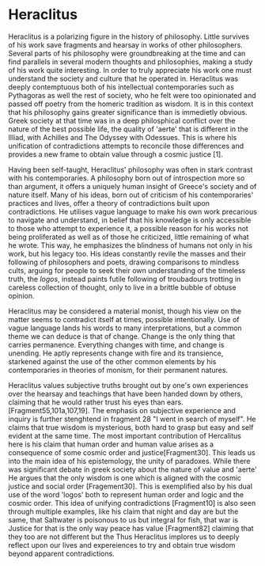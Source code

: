 
# Heraclitus

Heraclitus is a polarizing figure in the history of philosophy. Little survives of his work save fragments and hearsay in works of other philosophers. Several parts of his philosophy were groundbreaking at the time and can find parallels in several modern thoughts and philosophies, making a study of his work quite interesting. 
In order to truly appreciate his work one must understand the society and culture that he operated in. Heraclitus was deeply contemptuous both of his intellectual contemporaries such as Pythagoras as well the rest of society, who he felt were too opinionated and passed off poetry from the homeric tradition as wisdom.  It is in this context that his philosophy gains greater significance than is immedietly obvious. Greek society at that time was in a deep philosphical conflict over the nature of the best possible life, the quality of 'aerte' that is different in the Illiad, with Achilles and The Odyssey with Odessues.
This is where his unification of contradictions attempts to reconcile those differences and provides a new frame to obtain value through a cosmic justice [1].

Having been self-taught, Heraclitus' philosophy was often in stark 
contrast with his contemporaries. A philosophy born out of
introspection more so than argument, it offers a uniquely human 
insight of Greece's society and of nature itself. Many of his ideas,
born out of criticism of his contemporaries' practices and 
lives, offer a theory of contradictions built upon contradictions.
He utilises vague language to make his own work precarious to 
navigate and understand, in belief that his knowledge is only
accessible to those who attempt to experience it, a possible reason 
for his works not being proliferated as well as of those he criticized,
little remaining of what he wrote. This way, he emphasizes the
blindness of humans not only in his work, but his legacy too.
His ideas constantly revile the masses and their following of 
philosophers and poets, drawing comparisons to mindless cults, arguing
for people to seek their own understanding of the timeless truth, the
*logos*, instead paints futile following of troubadours trotting in careless
collection of thought, only to live in a brittle bubble of obtuse opinion.

Heraclitus may be considered a material monist, though his view on
the matter seems to contradict itself at times, possible intentionally.
Use of vague language lands his words to many interpretations, but a 
common theme we can deduce is that of change. Change is the only thing
that carries permanence. Everything changes with time, and change is 
unending. He aptly represents change with fire and its transience, starkened against the use
of the other common elements by his contemporaries in theories of monism,
for their permanent natures.

Heraclitus values subjective truths brought out by one's own experiences over the hearsay and teachings that have been handed down by others, claiming that he would rather trust his eyes than ears. [Fragment55,101a,107,19]. The emphasis on subjective experience and inquiry is further stenghtend in fragment 28 "I went in search of myself". He claims that true wisdom is mysterious, both hard to grasp but easy and self evident at the same time. The most important contribution of Hercalitus here is his claim that human order and human value arises as a consequence of some cosmic order and justice[Fragment30]. This leads us into the main idea of his epistemology, the unity of paradoxes. While there was significant debate in greek society about the nature of value and 'aerte' He argues that the only wisdom is one which is aligned with the cosmic justice and social order [Fragement30]. This is exemplified also by his dual use of the word 'logos' both to represent human order and logic and the cosmic order. This idea of unifying contradictions [Fragment10] is also seen through multiple examples, like his claim that night and day are but the same, that Saltwater is poisonous to us but integral for fish, that war is Justice for that is the only way peace has value [Fragment82] claiming that they too are not different but the  Thus Heraclitus implores us to deeply reflect upon our lives and expereiences to try and obtain true wisdom beyond apparent contradictions.